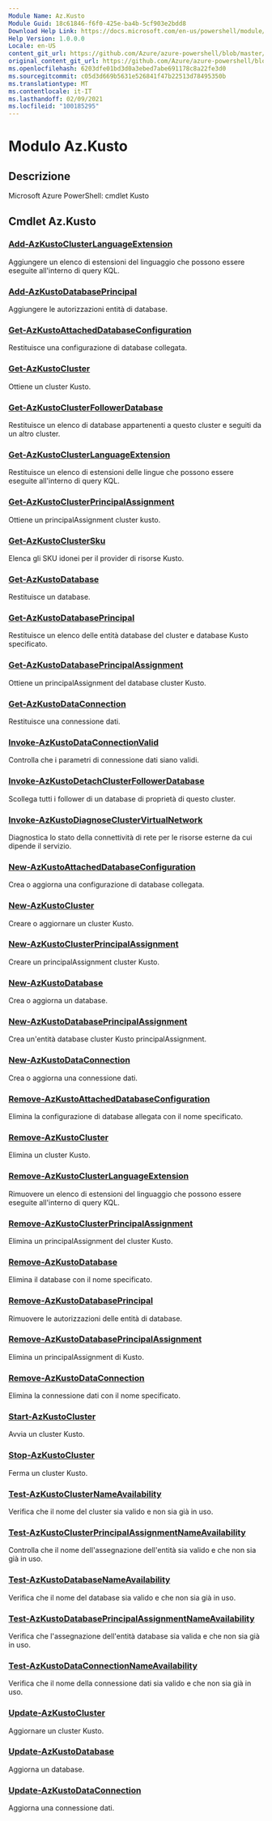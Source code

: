 ```yaml
---
Module Name: Az.Kusto
Module Guid: 18c61846-f6f0-425e-ba4b-5cf903e2bdd8
Download Help Link: https://docs.microsoft.com/en-us/powershell/module/az.kusto
Help Version: 1.0.0.0
Locale: en-US
content_git_url: https://github.com/Azure/azure-powershell/blob/master/src/Kusto/help/Az.Kusto.md
original_content_git_url: https://github.com/Azure/azure-powershell/blob/master/src/Kusto/help/Az.Kusto.md
ms.openlocfilehash: 6203dfe01bd3d0a3ebed7abe691178c8a22fe3d0
ms.sourcegitcommit: c05d3d669b5631e526841f47b22513d78495350b
ms.translationtype: MT
ms.contentlocale: it-IT
ms.lasthandoff: 02/09/2021
ms.locfileid: "100185295"
---
```

# Modulo Az.Kusto
## Descrizione
Microsoft Azure PowerShell: cmdlet Kusto

## Cmdlet Az.Kusto
### [Add-AzKustoClusterLanguageExtension](Add-AzKustoClusterLanguageExtension.md)
Aggiungere un elenco di estensioni del linguaggio che possono essere eseguite all'interno di query KQL.

### [Add-AzKustoDatabasePrincipal](Add-AzKustoDatabasePrincipal.md)
Aggiungere le autorizzazioni entità di database.

### [Get-AzKustoAttachedDatabaseConfiguration](Get-AzKustoAttachedDatabaseConfiguration.md)
Restituisce una configurazione di database collegata.

### [Get-AzKustoCluster](Get-AzKustoCluster.md)
Ottiene un cluster Kusto.

### [Get-AzKustoClusterFollowerDatabase](Get-AzKustoClusterFollowerDatabase.md)
Restituisce un elenco di database appartenenti a questo cluster e seguiti da un altro cluster.

### [Get-AzKustoClusterLanguageExtension](Get-AzKustoClusterLanguageExtension.md)
Restituisce un elenco di estensioni delle lingue che possono essere eseguite all'interno di query KQL.

### [Get-AzKustoClusterPrincipalAssignment](Get-AzKustoClusterPrincipalAssignment.md)
Ottiene un principalAssignment cluster kusto.

### [Get-AzKustoClusterSku](Get-AzKustoClusterSku.md)
Elenca gli SKU idonei per il provider di risorse Kusto.

### [Get-AzKustoDatabase](Get-AzKustoDatabase.md)
Restituisce un database.

### [Get-AzKustoDatabasePrincipal](Get-AzKustoDatabasePrincipal.md)
Restituisce un elenco delle entità database del cluster e database Kusto specificato.

### [Get-AzKustoDatabasePrincipalAssignment](Get-AzKustoDatabasePrincipalAssignment.md)
Ottiene un principalAssignment del database cluster Kusto.

### [Get-AzKustoDataConnection](Get-AzKustoDataConnection.md)
Restituisce una connessione dati.

### [Invoke-AzKustoDataConnectionValid](Invoke-AzKustoDataConnectionValidation.md)
Controlla che i parametri di connessione dati siano validi.

### [Invoke-AzKustoDetachClusterFollowerDatabase](Invoke-AzKustoDetachClusterFollowerDatabase.md)
Scollega tutti i follower di un database di proprietà di questo cluster.

### [Invoke-AzKustoDiagnoseClusterVirtualNetwork](Invoke-AzKustoDiagnoseClusterVirtualNetwork.md)
Diagnostica lo stato della connettività di rete per le risorse esterne da cui dipende il servizio.

### [New-AzKustoAttachedDatabaseConfiguration](New-AzKustoAttachedDatabaseConfiguration.md)
Crea o aggiorna una configurazione di database collegata.

### [New-AzKustoCluster](New-AzKustoCluster.md)
Creare o aggiornare un cluster Kusto.

### [New-AzKustoClusterPrincipalAssignment](New-AzKustoClusterPrincipalAssignment.md)
Creare un principalAssignment cluster Kusto.

### [New-AzKustoDatabase](New-AzKustoDatabase.md)
Crea o aggiorna un database.

### [New-AzKustoDatabasePrincipalAssignment](New-AzKustoDatabasePrincipalAssignment.md)
Crea un'entità database cluster Kusto principalAssignment.

### [New-AzKustoDataConnection](New-AzKustoDataConnection.md)
Crea o aggiorna una connessione dati.

### [Remove-AzKustoAttachedDatabaseConfiguration](Remove-AzKustoAttachedDatabaseConfiguration.md)
Elimina la configurazione di database allegata con il nome specificato.

### [Remove-AzKustoCluster](Remove-AzKustoCluster.md)
Elimina un cluster Kusto.

### [Remove-AzKustoClusterLanguageExtension](Remove-AzKustoClusterLanguageExtension.md)
Rimuovere un elenco di estensioni del linguaggio che possono essere eseguite all'interno di query KQL.

### [Remove-AzKustoClusterPrincipalAssignment](Remove-AzKustoClusterPrincipalAssignment.md)
Elimina un principalAssignment del cluster Kusto.

### [Remove-AzKustoDatabase](Remove-AzKustoDatabase.md)
Elimina il database con il nome specificato.

### [Remove-AzKustoDatabasePrincipal](Remove-AzKustoDatabasePrincipal.md)
Rimuovere le autorizzazioni delle entità di database.

### [Remove-AzKustoDatabasePrincipalAssignment](Remove-AzKustoDatabasePrincipalAssignment.md)
Elimina un principalAssignment di Kusto.

### [Remove-AzKustoDataConnection](Remove-AzKustoDataConnection.md)
Elimina la connessione dati con il nome specificato.

### [Start-AzKustoCluster](Start-AzKustoCluster.md)
Avvia un cluster Kusto.

### [Stop-AzKustoCluster](Stop-AzKustoCluster.md)
Ferma un cluster Kusto.

### [Test-AzKustoClusterNameAvailability](Test-AzKustoClusterNameAvailability.md)
Verifica che il nome del cluster sia valido e non sia già in uso.

### [Test-AzKustoClusterPrincipalAssignmentNameAvailability](Test-AzKustoClusterPrincipalAssignmentNameAvailability.md)
Controlla che il nome dell'assegnazione dell'entità sia valido e che non sia già in uso.

### [Test-AzKustoDatabaseNameAvailability](Test-AzKustoDatabaseNameAvailability.md)
Verifica che il nome del database sia valido e che non sia già in uso.

### [Test-AzKustoDatabasePrincipalAssignmentNameAvailability](Test-AzKustoDatabasePrincipalAssignmentNameAvailability.md)
Verifica che l'assegnazione dell'entità database sia valida e che non sia già in uso.

### [Test-AzKustoDataConnectionNameAvailability](Test-AzKustoDataConnectionNameAvailability.md)
Verifica che il nome della connessione dati sia valido e che non sia già in uso.

### [Update-AzKustoCluster](Update-AzKustoCluster.md)
Aggiornare un cluster Kusto.

### [Update-AzKustoDatabase](Update-AzKustoDatabase.md)
Aggiorna un database.

### [Update-AzKustoDataConnection](Update-AzKustoDataConnection.md)
Aggiorna una connessione dati.

